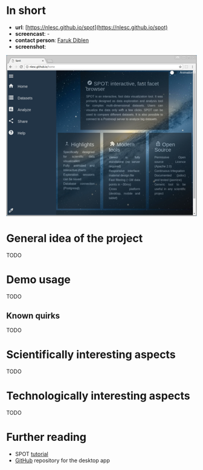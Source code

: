 # In short

- **url**: [https://nlesc.github.io/spot](https://nlesc.github.io/spot)
- **screencast**: -
- **contact person**: [Faruk Diblen](https://www.esciencecenter.nl/profile/faruk-diblen-msc)
- **screenshot**:

![screenshot](/demos/spot/screencapture-demo-spot.png "SPOT Screenshot")


# General idea of the project

TODO

# Demo usage

TODO

## Known quirks

TODO

# Scientifically interesting aspects

TODO

# Technologically interesting aspects

TODO

# Further reading

- SPOT [tutorial](https://nicorenaud.gitbooks.io/spot-first-step/content/)
- [GitHub](https://github.com/NLeSC/spot-desktop-app/releases) repository for the desktop app
